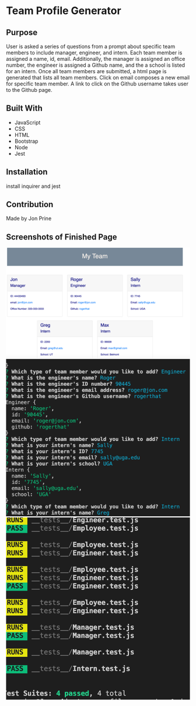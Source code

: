 # Team Profile Generator

## Purpose
User is asked a series of questions from a prompt about specific team members to include manager, engineer, and intern.  Each team member is assigned a name, id, email. Additionally, the manager is assigned an office number, the engineer is assigned a Github name, and the a school is listed for an intern. Once all team members are submitted, a html page is generated that lists all team members.  Click on email composes a new email for specific team member. A link to click on the Github username takes user to the Github page.  

## Built With
* JavaScript
* CSS
* HTML
* Bootstrap
* Node
* Jest

## Installation
install inquirer and jest

## Contribution
Made by Jon Prine

## Screenshots of Finished Page
![Team](src/images/screenshot1.png)
![Team](src/images/screenshot2.png)
![Team](src/images/screenshot3.png)